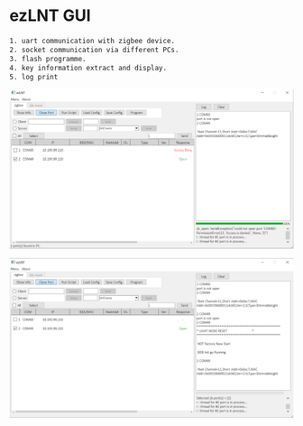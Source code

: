# ezLNT GUI

```
1. uart communication with zigbee device.
2. socket communication via different PCs.
3. flash programme.
4. key information extract and display.
5. log print
``` 

![image](https://github.com/uohan/pyqt5_lnt_test_tool/blob/master/pic/ezLNTGUIshow1.png)

![image](https://github.com/uohan/pyqt5_lnt_test_tool/blob/master/pic/ezLNTGUIshow2.png)


